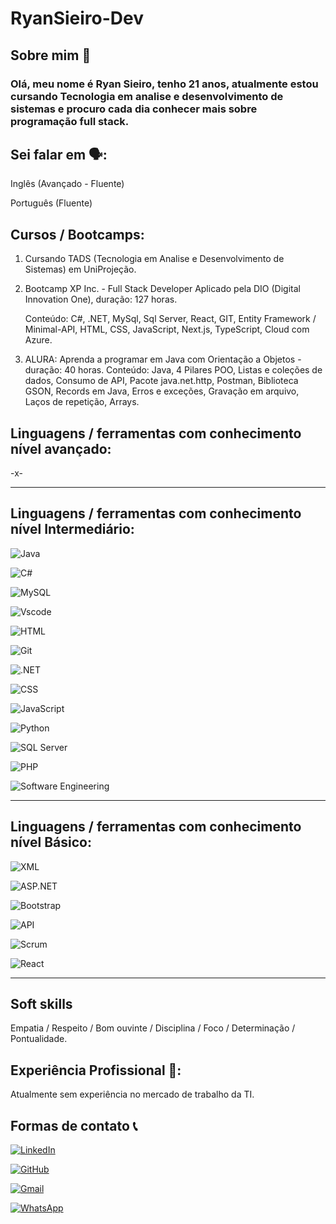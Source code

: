 # RyanSieiro-Dev 
## Sobre mim 👋
### Olá, meu nome é Ryan Sieiro, tenho 21 anos, atualmente estou cursando Tecnologia em analise e desenvolvimento de sistemas e procuro cada dia conhecer mais sobre programação full stack.


## Sei falar em 🗣️:

Inglês (Avançado - Fluente)

Português (Fluente)



## Cursos / Bootcamps:

1. Cursando TADS (Tecnologia em Analise e Desenvolvimento de Sistemas) em UniProjeção.

2. Bootcamp XP Inc. - Full Stack Developer Aplicado pela DIO (Digital Innovation One), duração: 127 horas.
   
   Conteúdo: C#, .NET, MySql, Sql Server, React, GIT, Entity Framework / Minimal-API, HTML, CSS, JavaScript,
   Next.js, TypeScript, Cloud com Azure.

3. ALURA: Aprenda a programar em Java com Orientação a Objetos - duração: 40 horas.
   Conteúdo: Java, 4 Pilares POO, Listas e coleções de dados, Consumo de API, Pacote java.net.http, Postman, Biblioteca GSON, Records em Java,
   Erros e exceções, Gravação em arquivo, Laços de repetição, Arrays.




## Linguagens / ferramentas com conhecimento nível avançado:



-x-




------------------------------------------------------------------------------------------------



## Linguagens / ferramentas com conhecimento nível Intermediário:

![Java](https://img.shields.io/badge/java-%23ED8B00.svg?style=for-the-badge&logo=openjdk&logoColor=white)

![C#](https://img.shields.io/badge/C%23-239120?style=for-the-badge&logo=c-sharp&logoColor=white)

![MySQL](https://img.shields.io/badge/MySQL-00000F?style=for-the-badge&logo=mysql&logoColor=white)

![Vscode](https://img.shields.io/badge/Vscode-007ACC?style=for-the-badge&logo=visual-studio-code&logoColor=white)

![HTML](https://img.shields.io/badge/HTML-E34F26?style=for-the-badge&logo=html5&logoColor=white)

![Git](https://img.shields.io/badge/GIT-E44C30?style=for-the-badge&logo=git&logoColor=white)

![.NET](https://img.shields.io/badge/.NET-5C2D91?style=for-the-badge&logo=.net&logoColor=white)

![CSS](https://img.shields.io/badge/CSS-1572B6?style=for-the-badge&logo=css3&logoColor=white)

![JavaScript](https://img.shields.io/badge/JavaScript-F7DF1E?style=for-the-badge&logo=javascript&logoColor=black)

![Python](https://img.shields.io/badge/Python-3776AB?style=for-the-badge&logo=python&logoColor=white)

![SQL Server](https://img.shields.io/badge/SQL_Server-CC2927?style=for-the-badge&logo=microsoft-sql-server&logoColor=white)

![PHP](https://img.shields.io/badge/PHP-777BB4?style=for-the-badge&logo=php&logoColor=white)

![Software Engineering](https://img.shields.io/badge/Software_Engineering-4B8BBE?style=for-the-badge&logo=software-engineering&logoColor=white)





------------------------------------------------------------------------------------------------


## Linguagens / ferramentas com conhecimento nível Básico:

![XML](https://img.shields.io/badge/XML-FF6600?style=for-the-badge&logo=xml&logoColor=white)

![ASP.NET](https://img.shields.io/badge/ASP.NET-512BD4?style=for-the-badge&logo=dotnet&logoColor=white)

![Bootstrap](https://img.shields.io/badge/Bootstrap-563D7C?style=for-the-badge&logo=bootstrap&logoColor=white)

![API](https://img.shields.io/badge/API-4FC3B3?style=for-the-badge&logo=api&logoColor=white)

![Scrum](https://img.shields.io/badge/Scrum-6DB33F?style=for-the-badge&logo=scrum&logoColor=white)

![React](https://img.shields.io/badge/React-61DAFB?style=for-the-badge&logo=react&logoColor=black)




------------------------------------------------------------------------------------------------



## Soft skills
Empatia / Respeito / Bom ouvinte / Disciplina / Foco / Determinação / Pontualidade.




## Experiência Profissional 👔:

Atualmente sem experiência no mercado de trabalho da TI.



## Formas de contato 📞
[![LinkedIn](https://img.shields.io/badge/LinkedIn-0077B5?style=for-the-badge&logo=linkedin&logoColor=white)](https://www.linkedin.com/in/https://www.linkedin.com/in/ryan-sieiro-994973321/)


[![GitHub](https://img.shields.io/badge/GitHub-100000?style=for-the-badge&logo=github&logoColor=white)](https://github.com/RyanSieiro-Dev)

[![Gmail](https://img.shields.io/badge/Gmail-333333?style=for-the-badge&logo=gmail&logoColor=red)](mailto:sieiroryan123@gmail.com)

[![WhatsApp](https://img.shields.io/badge/WhatsApp-25D366?style=for-the-badge&logo=whatsapp&logoColor=white)](https://wa.me/5561996490906)
